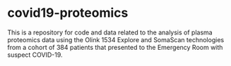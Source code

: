 # covid19-proteomics

This is a repository for code and data related to the analysis of plasma proteomics data using the Olink 1534 Explore and SomaScan technologies from a cohort of 384 patients that presented to the Emergency Room with suspect COVID-19. 
